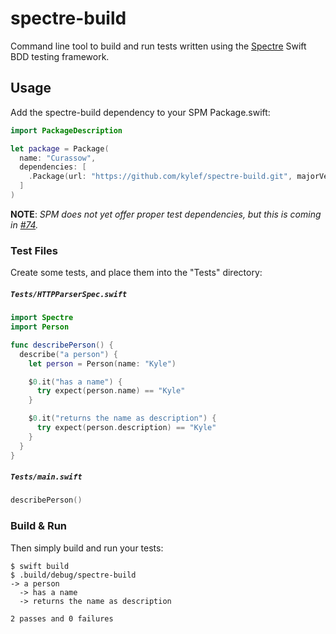# spectre-build

Command line tool to build and run tests written using the [Spectre](https://github.com/kylef/Spectre) Swift BDD testing framework.

## Usage

Add the spectre-build dependency to your SPM Package.swift:

```swift
import PackageDescription

let package = Package(
  name: "Curassow",
  dependencies: [
    .Package(url: "https://github.com/kylef/spectre-build.git", majorVersion: 0),
  ]
)
```

**NOTE**: *SPM does not yet offer proper test dependencies, but this is coming in [#74](https://github.com/apple/swift-package-manager/pull/74).*

### Test Files

Create some tests, and place them into the "Tests" directory:

##### `Tests/HTTPParserSpec.swift`

```swift
import Spectre
import Person

func describePerson() {
  describe("a person") {
    let person = Person(name: "Kyle")

    $0.it("has a name") {
      try expect(person.name) == "Kyle"
    }

    $0.it("returns the name as description") {
      try expect(person.description) == "Kyle"
    }
  }
}
```

##### `Tests/main.swift`

```swift
describePerson()
```

### Build & Run

Then simply build and run your tests:

```shell
$ swift build
$ .build/debug/spectre-build
-> a person
  -> has a name
  -> returns the name as description

2 passes and 0 failures
```
